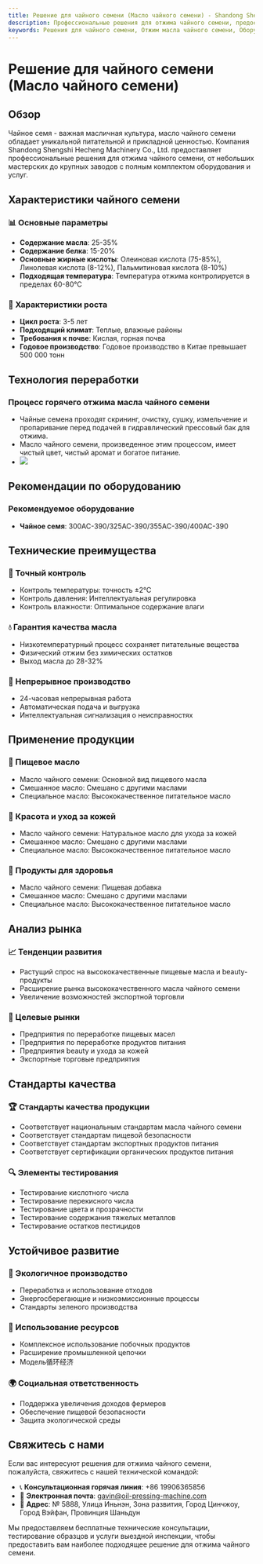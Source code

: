 ```yaml
---
title: Решение для чайного семени (Масло чайного семени) - Shandong Shengshi Hecheng Machinery Co., Ltd.
description: Профессиональные решения для отжима чайного семени, предоставление оборудования и технических услуг по переработке масла чайного семени, содержание масла 25-35%, богатое олеиновой кислотой, использование процесса горячего отжима для обеспечения качества, удовлетворяющие потребности в высококачественных пищевых маслах и beauty-продуктах.
keywords: Решения для чайного семени, Отжим масла чайного семени, Оборудование для переработки чайного семени, Линия производства масла чайного семени, Процесс горячего отжима чайного семени, Пресс для масла чайного семени, Экстракция масла чайного семени, Переработка масличных семян чайного семени, Оборудование для отжима масла чайного семени, Чайное масло, Масло камелии
---
```


# Решение для чайного семени (Масло чайного семени)

## Обзор

Чайное семя - важная масличная культура, масло чайного семени обладает уникальной питательной и прикладной ценностью. Компания Shandong Shengshi Hecheng Machinery Co., Ltd. предоставляет профессиональные решения для отжима чайного семени, от небольших мастерских до крупных заводов с полным комплектом оборудования и услуг.

## Характеристики чайного семени

### 📊 Основные параметры
- **Содержание масла**: 25-35%
- **Содержание белка**: 15-20%
- **Основные жирные кислоты**: Олеиновая кислота (75-85%), Линолевая кислота (8-12%), Пальмитиновая кислота (8-10%)
- **Подходящая температура**: Температура отжима контролируется в пределах 60-80℃

### 🌱 Характеристики роста
- **Цикл роста**: 3-5 лет
- **Подходящий климат**: Теплые, влажные районы
- **Требования к почве**: Кислая, горная почва
- **Годовое производство**: Годовое производство в Китае превышает 500 000 тонн

## Технология переработки

### Процесс горячего отжима масла чайного семени
- Чайные семена проходят скрининг, очистку, сушку, измельчение и пропаривание перед подачей в гидравлический прессовый бак для отжима.
- Масло чайного семени, произведенное этим процессом, имеет чистый цвет, чистый аромат и богатое питание.
- ![](/images/茶籽热榨工艺.png)

## Рекомендации по оборудованию

### Рекомендуемое оборудование
- **Чайное семя**: 300AC-390/325AC-390/355AC-390/400AC-390

## Технические преимущества

### 🎯 Точный контроль
- Контроль температуры: точность ±2℃
- Контроль давления: Интеллектуальная регулировка
- Контроль влажности: Оптимальное содержание влаги

### 💧 Гарантия качества масла
- Низкотемпературный процесс сохраняет питательные вещества
- Физический отжим без химических остатков
- Выход масла до 28-32%

### 🔄 Непрерывное производство
- 24-часовая непрерывная работа
- Автоматическая подача и выгрузка
- Интеллектуальная сигнализация о неисправностях

## Применение продукции

### 🍳 Пищевое масло
- Масло чайного семени: Основной вид пищевого масла
- Смешанное масло: Смешано с другими маслами
- Специальное масло: Высококачественное питательное масло

### 💄 Красота и уход за кожей
- Масло чайного семени: Натуральное масло для ухода за кожей
- Смешанное масло: Смешано с другими маслами
- Специальное масло: Высококачественное питательное масло

### 💊 Продукты для здоровья
- Масло чайного семени: Пищевая добавка
- Смешанное масло: Смешано с другими маслами
- Специальное масло: Высококачественное питательное масло

## Анализ рынка

### 📈 Тенденции развития
- Растущий спрос на высококачественные пищевые масла и beauty-продукты
- Расширение рынка высококачественного масла чайного семени
- Увеличение возможностей экспортной торговли

### 🎯 Целевые рынки
- Предприятия по переработке пищевых масел
- Предприятия по переработке продуктов питания
- Предприятия beauty и ухода за кожей
- Экспортные торговые предприятия

## Стандарты качества

### 🏆 Стандарты качества продукции
- Соответствует национальным стандартам масла чайного семени
- Соответствует стандартам пищевой безопасности
- Соответствует стандартам экспортных продуктов питания
- Соответствует сертификации органических продуктов питания

### 🔍 Элементы тестирования
- Тестирование кислотного числа
- Тестирование перекисного числа
- Тестирование цвета и прозрачности
- Тестирование содержания тяжелых металлов
- Тестирование остатков пестицидов

## Устойчивое развитие

### 🌱 Экологичное производство
- Переработка и использование отходов
- Энергосберегающие и низкоэмиссионные процессы
- Стандарты зеленого производства

### 🔄 Использование ресурсов
- Комплексное использование побочных продуктов
- Расширение промышленной цепочки
- Модель循环经济

### 🌍 Социальная ответственность
- Поддержка увеличения доходов фермеров
- Обеспечение пищевой безопасности
- Защита экологической среды

## Свяжитесь с нами

Если вас интересуют решения для отжима чайного семени, пожалуйста, свяжитесь с нашей технической командой:

- 📞 **Консультационная горячая линия**: +86 19906365856
- 📧 **Электронная почта**: gavin@oil-pressing-machine.com
- 📍 **Адрес**: № 5888, Улица Иньнэн, Зона развития, Город Цинчжоу, Город Вэйфан, Провинция Шаньдун

Мы предоставляем бесплатные технические консультации, тестирование образцов и услуги выездной инспекции, чтобы предоставить вам наиболее подходящее решение для отжима чайного семени.
